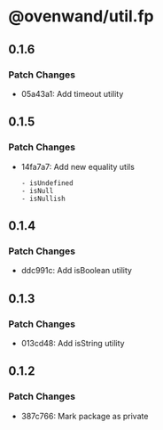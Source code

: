 # @ovenwand/util.fp

## 0.1.6

### Patch Changes

- 05a43a1: Add timeout utility

## 0.1.5

### Patch Changes

- 14fa7a7: Add new equality utils

      - isUndefined
      - isNull
      - isNullish

## 0.1.4

### Patch Changes

- ddc991c: Add isBoolean utility

## 0.1.3

### Patch Changes

- 013cd48: Add isString utility

## 0.1.2

### Patch Changes

- 387c766: Mark package as private
